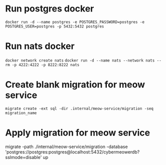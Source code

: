 # Run postgres docker

`docker run -d --name postgres -e POSTGRES_PASSWORD=postgres -e POSTGRES_USER=postgres -p 5432:5432 postgres`

# Run nats docker

`docker network create nats`
`docker run -d --name nats --network nats --rm -p 4222:4222 -p 8222:8222 nats`

# Create blank migration for meow service

`migrate create -ext sql -dir .internal/meow-service/migration -seq migration_name`

# Apply migration for meow service

migrate -path ./internal/meow-service/migration -database 'postgres://postgres:postgres@localhost:5432/cybermeowerdb?sslmode=disable' up
